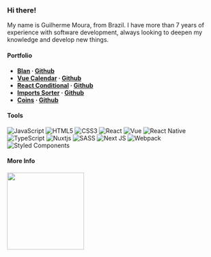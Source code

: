 ### Hi there!

My name is Guilherme Moura, from Brazil. I have more than 7 years of experience with software development, always looking to deepen my knowledge and develop new things.

#### Portfolio

- **[Blan](https://play.google.com/store/apps/details?id=com.blan) · [Github](https://github.com/glhrmoura/blan)**
- **[Vue Calendar](https://www.npmjs.com/package/@glhrmoura/vue-calendar) · [Github](https://github.com/glhrmoura/vue-calendar)**
- **[React Conditional](https://www.npmjs.com/package/@glhrmoura/react-conditional) · [Github](https://github.com/glhrmoura/react-conditional)**
- **[Imports Sorter](https://marketplace.visualstudio.com/items?itemName=glhrmoura.imports-sorter) · [Github](https://github.com/glhrmoura/imports-sorter)**
- **[Coins](https://chrome.google.com/webstore/detail/coins/meebfpmdedodccopjbkcihiecpmiljml) · [Github](https://github.com/glhrmoura/coins)**

#### Tools

![JavaScript](https://img.shields.io/badge/javascript-%23323330.svg?style=for-the-badge&logo=javascript&logoColor=%23F7DF1E)
![HTML5](https://img.shields.io/badge/html5-%23E34F26.svg?style=for-the-badge&logo=html5&logoColor=white)
![CSS3](https://img.shields.io/badge/css3-%231572B6.svg?style=for-the-badge&logo=css3&logoColor=white)
![React](https://img.shields.io/badge/react-%2320232a.svg?style=for-the-badge&logo=react&logoColor=%2361DAFB)
![Vue](https://img.shields.io/badge/Vue-35495E?style=for-the-badge&logo=vuedotjs&logoColor=4FC08D)
![React Native](https://img.shields.io/badge/react_native-%2320232a.svg?style=for-the-badge&logo=react&logoColor=%2361DAFB)
![TypeScript](https://img.shields.io/badge/typescript-%23007ACC.svg?style=for-the-badge&logo=typescript&logoColor=white)
![Nuxtjs](https://img.shields.io/badge/Nuxt-002E3B?style=for-the-badge&logo=nuxtdotjs&logoColor=#00DC82)
![SASS](https://img.shields.io/badge/SASS-hotpink.svg?style=for-the-badge&logo=SASS&logoColor=white)
![Next JS](https://img.shields.io/badge/Next-black?style=for-the-badge&logo=next.js&logoColor=white)
![Webpack](https://img.shields.io/badge/webpack-%238DD6F9.svg?style=for-the-badge&logo=webpack&logoColor=black)
![Styled Components](https://img.shields.io/badge/styled--components-DB7093?style=for-the-badge&logo=styled-components&logoColor=white)

#### More Info

<div>
  <a href="https://github.com/glhrmoura">
  <img height="180em" src="https://github-readme-stats.zohan.tech/api/top-langs/?username=glhrmoura&layout=compact&langs_count=7&theme=dark"/>
</div>
